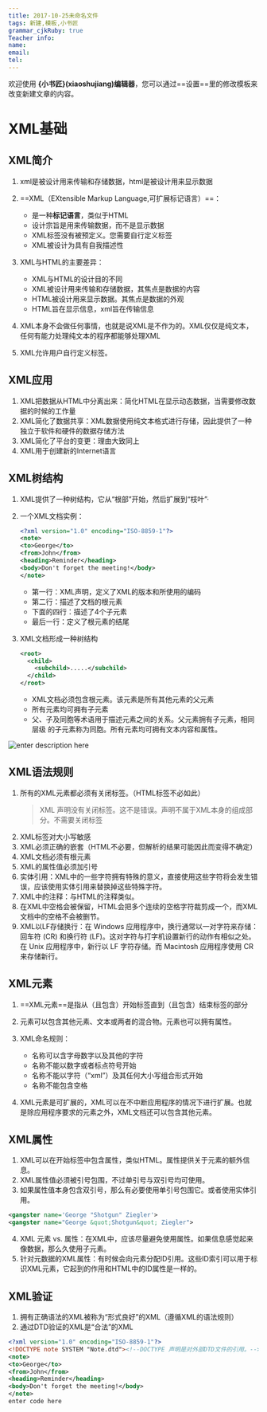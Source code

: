 ```yaml
---
title: 2017-10-25未命名文件 
tags: 新建,模板,小书匠
grammar_cjkRuby: true
Teacher info:
name:
email:
tel:
---
```



欢迎使用 **{小书匠}(xiaoshujiang)编辑器**，您可以通过==设置==里的修改模板来改变新建文章的内容。
# XML基础
## XML简介
1. xml是被设计用来传输和存储数据，html是被设计用来显示数据
2. ==XML（EXtensible Markup Language,可扩展标记语言）==：
	* 是一种**标记语言**，类似于HTML
	* 设计宗旨是用来传输数据，而不是显示数据
	* XML标签没有被预定义。您需要自行定义标签
	* XML被设计为具有自我描述性

3. XML与HTML的主要差异：
	* XML与HTML的设计目的不同
	* XML被设计用来传输和存储数据，其焦点是数据的内容
	* HTML被设计用来显示数据。其焦点是数据的外观
	* HTML旨在显示信息，xml旨在传输信息

4. XML本身不会做任何事情，也就是说XML是不作为的。XML仅仅是纯文本，任何有能力处理纯文本的程序都能够处理XML
5. XML允许用户自行定义标签。

## XML应用
1. XML把数据从HTML中分离出来：简化HTML在显示动态数据，当需要修改数据的时候的工作量
2. XML简化了数据共享：XML数据使用纯文本格式进行存储，因此提供了一种独立于软件和硬件的数据存储方法
3. XML简化了平台的变更：理由大致同上
4. XML用于创建新的Internet语言

## XML树结构
1. XML提供了一种树结构，它从“根部”开始，然后扩展到“枝叶”·
2. 一个XML文档实例：

	``` xml
	<?xml version="1.0" encoding="ISO-8859-1"?>
	<note>
	<to>George</to>
	<from>John</from>
	<heading>Reminder</heading>
	<body>Don't forget the meeting!</body>
	</note>
	```
	* 第一行：XML声明，定义了XML的版本和所使用的编码
	* 第二行：描述了文档的根元素
	* 下面的四行：描述了4个子元素
	* 最后一行：定义了根元素的结尾

3. XML文档形成一种树结构

	``` xml
	<root>
	  <child>
		<subchild>.....</subchild>
	  </child>
	</root>
	```
	* XML文档必须包含根元素。该元素是所有其他元素的父元素
	* 所有元素均可拥有子元素
	* 父、子及同胞等术语用于描述元素之间的关系。父元素拥有子元素，相同层级 的子元素称为同胞。所有元素均可拥有文本内容和属性。

![enter description here][1]


  [1]: http://www.w3school.com.cn/i/ct_nodetree1.gif
  
## XML语法规则
1. 所有的XML元素都必须有关闭标签。（HTML标签不必如此）
	> XML 声明没有关闭标签。这不是错误。声明不属于XML本身的组成部分。不需要关闭标签
2. XML标签对大小写敏感
3. XML必须正确的嵌套（HTML不必要，但解析的结果可能因此而变得不确定）
4. XML文档必须有根元素
5. XML的属性值必须加引号
6. 实体引用：XML中的一些字符拥有特殊的意义，直接使用这些字符将会发生错误，应该使用实体引用来替换掉这些特殊字符。
7. XML中的注释：与HTML的注释类似。
8. 在XML中空格会被保留，HTML会把多个连续的空格字符裁剪成一个，而XML文档中的空格不会被删节。
9. XML以LF存储换行：在 Windows 应用程序中，换行通常以一对字符来存储：回车符 (CR) 和换行符 (LF)。这对字符与打字机设置新行的动作有相似之处。在 Unix 应用程序中，新行以 LF 字符存储。而 Macintosh 应用程序使用 CR 来存储新行。

## XML元素
1. ==XML元素==是指从（且包含）开始标签直到（且包含）结束标签的部分
2. 元素可以包含其他元素、文本或两者的混合物。元素也可以拥有属性。
3. XML命名规则：
	* 名称可以含字母数字以及其他的字符
	* 名称不能以数字或者标点符号开始
	* 名称不能以字符（“xml”）及其任何大小写组合形式开始
	* 名称不能包含空格

4. XML元素是可扩展的，XML可以在不中断应用程序的情况下进行扩展。也就是除应用程序要求的元素之外，XML文档还可以包含其他元素。

## XML属性
1. XML可以在开始标签中包含属性，类似HTML。属性提供关于元素的额外信息。
2. XML属性值必须被引号包围，不过单引号与双引号均可使用。
3. 如果属性值本身包含双引号，那么有必要使用单引号包围它。或者使用实体引用。

``` xml
<gangster name='George "Shotgun" Ziegler'>
<gangster name="George &quot;Shotgun&quot; Ziegler">
```

4. XML 元素 vs. 属性：在XML中，应该尽量避免使用属性。如果信息感觉起来像数据，那么久使用子元素。
5. 针对元数据的XML属性：有时候会向元素分配ID引用。这些ID索引可以用于标识XML元素，它起到的作用和HTML中的ID属性是一样的。

## XML验证
1. 拥有正确语法的XML被称为“形式良好”的XML（遵循XML的语法规则）
2. 通过DTD验证的XML是“合法”的XML

``` xml
<?xml version="1.0" encoding="ISO-8859-1"?>
<!DOCTYPE note SYSTEM "Note.dtd"><!--DOCTYPE 声明是对外部DTD文件的引用。-->
<note>
<to>George</to>
<from>John</from>
<heading>Reminder</heading>
<body>Don't forget the meeting!</body>
</note>  
enter code here
```


